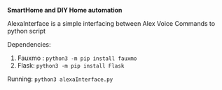 **SmartHome and DIY Home automation**

AlexaInterface is a simple interfacing between Alex Voice Commands to python script

Dependencies:
1. Fauxmo : `python3 -m pip install fauxmo`
2. Flask: `python3 -m pip install Flask`

Running: `python3 alexaInterface.py`


